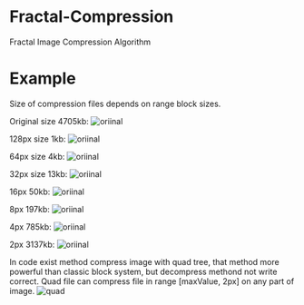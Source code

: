 # Fractal-Compression
Fractal Image Compression Algorithm

# Example
Size of compression files depends on range block sizes.

Original size 4705kb:
![oriinal](https://github.com/TakingAway/Fractal-Compression/blob/master/NewFractalCompression/NewFractalCompression/Example/messi.bmp)

128px size 1kb:
![oriinal](https://github.com/TakingAway/Fractal-Compression/blob/master/NewFractalCompression/NewFractalCompression/Example/128.bmp)

64px size 4kb:
![oriinal](https://github.com/TakingAway/Fractal-Compression/blob/master/NewFractalCompression/NewFractalCompression/Example/64.bmp)

32px size 13kb:
![oriinal](https://github.com/TakingAway/Fractal-Compression/blob/master/NewFractalCompression/NewFractalCompression/Example/32.bmp)

16px 50kb:
![oriinal](https://github.com/TakingAway/Fractal-Compression/blob/master/NewFractalCompression/NewFractalCompression/Example/16.bmp)

8px 197kb:
![oriinal](https://github.com/TakingAway/Fractal-Compression/blob/master/NewFractalCompression/NewFractalCompression/Example/8.bmp)

4px 785kb:
![oriinal](https://github.com/TakingAway/Fractal-Compression/blob/master/NewFractalCompression/NewFractalCompression/Example/4.bmp)

2px 3137kb:
![oriinal](https://github.com/TakingAway/Fractal-Compression/blob/master/NewFractalCompression/NewFractalCompression/Example/2.bmp)

In code exist method compress image with quad tree, that method more powerful than classic block system, but decompress methond not write correct.
Quad file can compress file in range [maxValue, 2px] on any part of image.
![quad](https://github.com/TakingAway/Fractal-Compression/blob/master/NewFractalCompression/NewFractalCompression/Example/Quad%20file.bmp)
